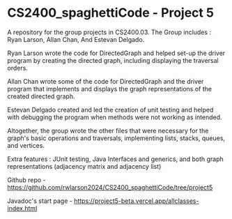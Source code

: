 # CS2400_spaghettiCode - Project 5
A repository for the group projects in CS2400.03. The Group includes : Ryan Larson, Allan Chan, And Estevan Delgado. 

Ryan Larson wrote the code for DirectedGraph and helped set-up the driver program by creating the directed graph, including displaying the traversal orders.

Allan Chan wrote some of the code for DirectedGraph and the driver program that implements and displays the graph representations of the created directed graph.

Estevan Delgado created and led the creation of unit testing and helped with debugging the program when methods were not working as intended. 

Altogether, the group wrote the other files that were necessary for the graph's basic operations and traversals, implementing lists, stacks, queues, and vertices.

Extra features : JUnit testing, Java Interfaces and generics, and both graph representations (adjacency matrix and adjacency list)

Github repo - https://github.com/rwlarson2024/CS2400_spaghettiCode/tree/project5

Javadoc's start page - https://project5-beta.vercel.app/allclasses-index.html
